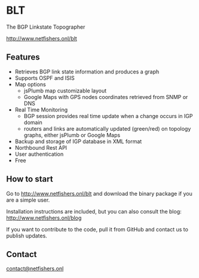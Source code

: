 # BLT
The BGP Linkstate Topographer

http://www.netfishers.onl/blt

## Features

* Retrieves BGP link state information and produces a graph
* Supports OSPF and ISIS
* Map options
  * jsPlumb map customizable layout
  * Google Maps with GPS nodes coordinates retrieved from SNMP or DNS
* Real Time Monitoring
  * BGP session provides real time update when a change occurs in IGP domain
  * routers and links are automatically updated (green/red) on topology graphs, either jsPlumb or Google Maps
* Backup and storage of IGP database in XML format
* Northbound Rest API
* User authentication
* Free

## How to start

Go to http://www.netfishers.onl/blt and download the binary package if you are a simple user.

Installation instructions are included, but you can also consult the blog: http://www.netfishers.onl/blog

If you want to contribute to the code, pull it from GitHub and contact us to publish updates.

## Contact

contact@netfishers.onl
